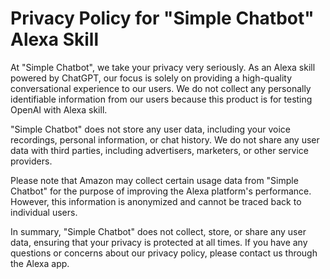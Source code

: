 <h1>Privacy Policy for "Simple Chatbot" Alexa Skill</h1>
<p>At "Simple Chatbot", we take your privacy very seriously. As an Alexa skill powered by ChatGPT, our focus is solely on providing a high-quality conversational experience to our users. We do not collect any personally identifiable information from our users because this product is for testing OpenAI with Alexa skill.</p>

<p>"Simple Chatbot" does not store any user data, including your voice recordings, personal information, or chat history. We do not share any user data with third parties, including advertisers, marketers, or other service providers.</p>

<p>Please note that Amazon may collect certain usage data from "Simple Chatbot" for the purpose of improving the Alexa platform's performance. However, this information is anonymized and cannot be traced back to individual users.</p>

<p>In summary, "Simple Chatbot" does not collect, store, or share any user data, ensuring that your privacy is protected at all times. If you have any questions or concerns about our privacy policy, please contact us through the Alexa app.</p>
